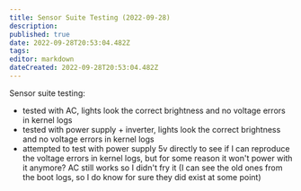 ```yaml
---
title: Sensor Suite Testing (2022-09-28)
description: 
published: true
date: 2022-09-28T20:53:04.482Z
tags: 
editor: markdown
dateCreated: 2022-09-28T20:53:04.482Z
---
```


Sensor suite testing:

* tested with AC, lights look the correct brightness and no voltage errors in kernel logs
* tested with power supply + inverter, lights look the correct brightness and no voltage errors in kernel logs
* attempted to test with power supply 5v directly to see if I can reproduce the voltage errors in kernel logs, but for some reason it won't power with it anymore? AC still works so I didn't fry it (I can see the old ones from the boot logs, so I do know for sure they did exist at some point)